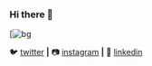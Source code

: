 ### Hi there 👋

[![bg][banner]


🐦 [twitter][twitter] **|** 
📷 [instagram][instagram] **|** 
👔 [linkedin][linkedin]


[twitter]: https://twitter.com/home
[youtube]: https://youtube.com
[instagram]: https://www.instagram.com/mauri_c_o/
[linkedin]: https://www.linkedin.com/in/jos%C3%A9-mauricio-sotela-prendergast-524762188/
[banner]:https://www.fuertedevelopers.com/assets/Images/cyber13.gif

